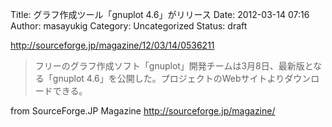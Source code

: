 Title: グラフ作成ツール「gnuplot 4.6」がリリース
Date: 2012-03-14 07:16
Author: masayukig
Category: Uncategorized
Status: draft

<http://sourceforge.jp/magazine/12/03/14/0536211>  
  
  

> フリーのグラフ作成ソフト「gnuplot」開発チームは3月8日、最新版となる「gnuplot
> 4.6」を公開した。プロジェクトのWebサイトよりダウンロードできる。

  
  
from SourceForge.JP Magazine <http://sourceforge.jp/magazine/>
